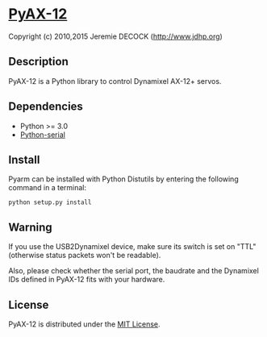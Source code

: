 # [PyAX-12](http://www.jdhp.org/projects_en.html#pydynamixel)

Copyright (c) 2010,2015 Jeremie DECOCK (http://www.jdhp.org)

## Description

PyAX-12 is a Python library to control Dynamixel AX-12+ servos.

## Dependencies

* Python >= 3.0
* [Python-serial](http://pyserial.sourceforge.net)

## Install

Pyarm can be installed with Python Distutils by entering the following command
in a terminal:

```
python setup.py install
```

## Warning

If you use the USB2Dynamixel device, make sure its switch is set on "TTL"
(otherwise status packets won't be readable).

Also, please check whether the serial port, the baudrate and the Dynamixel IDs
defined in PyAX-12 fits with your hardware.

## License

PyAX-12 is distributed under the [MIT License](http://opensource.org/licenses/MIT).

